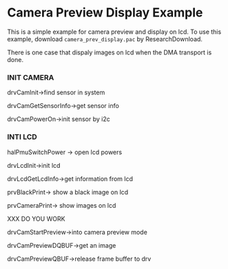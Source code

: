Camera Preview Display Example
===================

This is a simple example for camera preview and display on lcd. To use this example, download `camera_prev_display.pac` by ResearchDownload.

There is one case that dispaly images on lcd when the DMA transport is done.

### INIT CAMERA

drvCamInit->find sensor in system

drvCamGetSensorInfo->get sensor info

drvCamPowerOn->init sensor by i2c

### INTI LCD

halPmuSwitchPower -> open lcd powers

drvLcdInit->init lcd

drvLcdGetLcdInfo->get information from lcd

prvBlackPrint-> show a black image on lcd

prvCameraPrint-> show images on lcd

XXX DO YOU WORK

drvCamStartPreview->into camera preview mode

drvCamPreviewDQBUF->get an image

drvCamPreviewQBUF->release frame buffer to drv